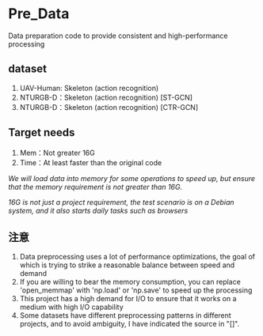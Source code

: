 # Pre_Data

Data preparation code to provide consistent and high-performance processing

## dataset

1. UAV-Human: Skeleton (action recognition)
2. NTURGB-D：Skeleton (action recognition) [ST-GCN]
2. NTURGB-D：Skeleton (action recognition) [CTR-GCN]

## Target needs

1. Mem：Not greater 16G
2. Time：At least faster than the original code

*We will load data into memory for some operations to speed up, but ensure that the memory requirement is not greater than 16G.*

*16G is not just a project requirement, the test scenario is on a Debian system, and it also starts daily tasks such as browsers*
## 注意

1. Data preprocessing uses a lot of performance optimizations, the goal of which is trying to strike a reasonable balance between speed and demand
2. If you are willing to bear the memory consumption, you can replace 'open_memmap' with 'np.load' or 'np.save' to speed up the processing
3. This project has a high demand for I/O to ensure that it works on a medium with high I/O capability
4. Some datasets have different preprocessing patterns in different projects, and to avoid ambiguity, I have indicated the source in "[]".
